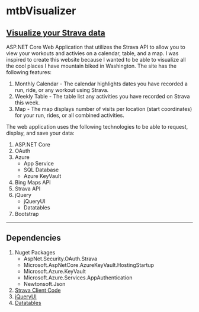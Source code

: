 # mtbVisualizer
## [Visualize your Strava data](https://mtbvisualizer.azurewebsites.net/) 
ASP.NET Core Web Application that utilizes the Strava API to allow you to view your workouts and activies on a calendar, table, and a map. 
I was inspired to create this website because I wanted to be able to visualize all the cool places I have mountain biked in Washington. The site has the following features:
1) Monthly Calendar - The calendar highlights dates you have recorded a run, ride, or any workout using Strava. 
2) Weekly Table - The table list any activities you have recorded on Strava this week. 
3) Map - The map displays number of visits per location (start coordinates) for your run, rides, or all combined activities. 

The web application uses the following technologies to be able to request, display, and save your data:
1. ASP.NET Core
2. OAuth
3. Azure
    * App Service
    * SQL Database
    * Azure KeyVault
4. Bing Maps API
5. Strava API
6. jQuery
    * jQueryUI
    * Datatables
7. Bootstrap
--- 
## Dependencies 
1. Nuget Packages
    * AspNet.Security.OAuth.Strava
    * Microsoft.AspNetCore.AzureKeyVault.HostingStartup
    * Microsoft.Azure.KeyVault
    * Microsoft.Azure.Services.AppAuthentication
    * Newtonsoft.Json
2. [Strava Client Code](https://developers.strava.com/docs/#client-code)
3. [jQueryUI](https://jqueryui.com/)
4. [Datatables](https://datatables.net/)
  
